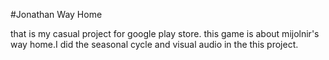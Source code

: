#Jonathan Way Home


that is my casual project for google play store. this game is about mijolnir's way home.I did the seasonal cycle and visual audio in the this project.
